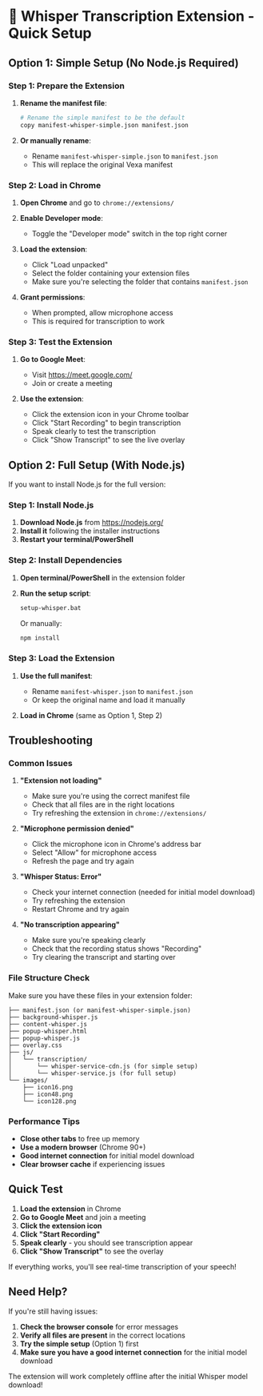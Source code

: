 # 🎤 Whisper Transcription Extension - Quick Setup

## Option 1: Simple Setup (No Node.js Required)

### Step 1: Prepare the Extension

1. **Rename the manifest file**:
   ```bash
   # Rename the simple manifest to be the default
   copy manifest-whisper-simple.json manifest.json
   ```

2. **Or manually rename**:
   - Rename `manifest-whisper-simple.json` to `manifest.json`
   - This will replace the original Vexa manifest

### Step 2: Load in Chrome

1. **Open Chrome** and go to `chrome://extensions/`

2. **Enable Developer mode**:
   - Toggle the "Developer mode" switch in the top right corner

3. **Load the extension**:
   - Click "Load unpacked"
   - Select the folder containing your extension files
   - Make sure you're selecting the folder that contains `manifest.json`

4. **Grant permissions**:
   - When prompted, allow microphone access
   - This is required for transcription to work

### Step 3: Test the Extension

1. **Go to Google Meet**:
   - Visit https://meet.google.com/
   - Join or create a meeting

2. **Use the extension**:
   - Click the extension icon in your Chrome toolbar
   - Click "Start Recording" to begin transcription
   - Speak clearly to test the transcription
   - Click "Show Transcript" to see the live overlay

## Option 2: Full Setup (With Node.js)

If you want to install Node.js for the full version:

### Step 1: Install Node.js

1. **Download Node.js** from https://nodejs.org/
2. **Install it** following the installer instructions
3. **Restart your terminal/PowerShell**

### Step 2: Install Dependencies

1. **Open terminal/PowerShell** in the extension folder
2. **Run the setup script**:
   ```bash
   setup-whisper.bat
   ```
   
   Or manually:
   ```bash
   npm install
   ```

### Step 3: Load the Extension

1. **Use the full manifest**:
   - Rename `manifest-whisper.json` to `manifest.json`
   - Or keep the original name and load it manually

2. **Load in Chrome** (same as Option 1, Step 2)

## Troubleshooting

### Common Issues

1. **"Extension not loading"**
   - Make sure you're using the correct manifest file
   - Check that all files are in the right locations
   - Try refreshing the extension in `chrome://extensions/`

2. **"Microphone permission denied"**
   - Click the microphone icon in Chrome's address bar
   - Select "Allow" for microphone access
   - Refresh the page and try again

3. **"Whisper Status: Error"**
   - Check your internet connection (needed for initial model download)
   - Try refreshing the extension
   - Restart Chrome and try again

4. **"No transcription appearing"**
   - Make sure you're speaking clearly
   - Check that the recording status shows "Recording"
   - Try clearing the transcript and starting over

### File Structure Check

Make sure you have these files in your extension folder:

```
├── manifest.json (or manifest-whisper-simple.json)
├── background-whisper.js
├── content-whisper.js
├── popup-whisper.html
├── popup-whisper.js
├── overlay.css
├── js/
│   └── transcription/
│       └── whisper-service-cdn.js (for simple setup)
│       └── whisper-service.js (for full setup)
└── images/
    ├── icon16.png
    ├── icon48.png
    └── icon128.png
```

### Performance Tips

- **Close other tabs** to free up memory
- **Use a modern browser** (Chrome 90+)
- **Good internet connection** for initial model download
- **Clear browser cache** if experiencing issues

## Quick Test

1. **Load the extension** in Chrome
2. **Go to Google Meet** and join a meeting
3. **Click the extension icon**
4. **Click "Start Recording"**
5. **Speak clearly** - you should see transcription appear
6. **Click "Show Transcript"** to see the overlay

If everything works, you'll see real-time transcription of your speech!

## Need Help?

If you're still having issues:

1. **Check the browser console** for error messages
2. **Verify all files are present** in the correct locations
3. **Try the simple setup** (Option 1) first
4. **Make sure you have a good internet connection** for the initial model download

The extension will work completely offline after the initial Whisper model download! 